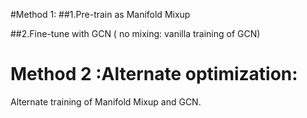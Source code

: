 #Method 1: 
##1.Pre-train as Manifold Mixup

##2.Fine-tune with GCN ( no mixing: vanilla training of GCN)

# Method 2 :Alternate optimization: 

Alternate training of Manifold Mixup and GCN.






